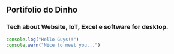 ## Portifolio do Dinho 

### Tech about Website, IoT, Excel e software for desktop.

``` js
console.log("Hello Guys!!")
console.warn("Nice to meet you...")
```